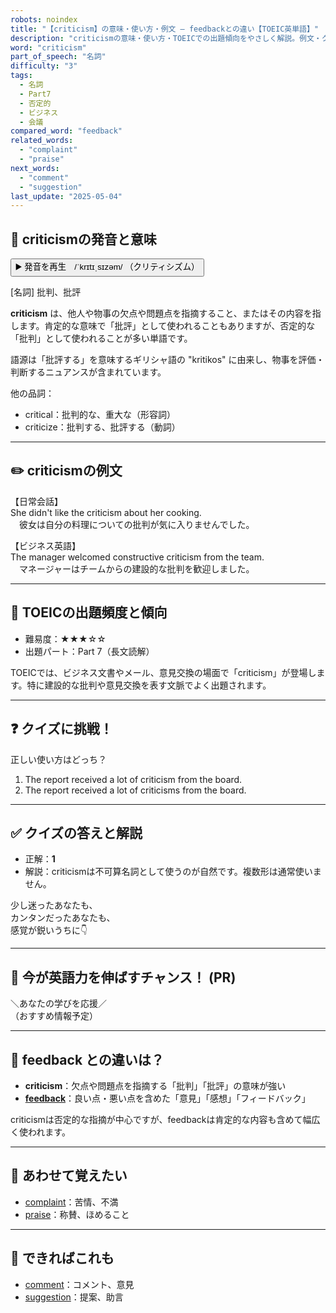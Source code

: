 ```yaml
---
robots: noindex
title: "【criticism】の意味・使い方・例文 ― feedbackとの違い【TOEIC英単語】"
description: "criticismの意味・使い方・TOEICでの出題傾向をやさしく解説。例文・クイズ付きでfeedbackとの違いもわかりやすく学べます。"
word: "criticism"
part_of_speech: "名詞"
difficulty: "3"
tags:
  - 名詞
  - Part7
  - 否定的
  - ビジネス
  - 会議
compared_word: "feedback"
related_words:
  - "complaint"
  - "praise"
next_words:
  - "comment"
  - "suggestion"
last_update: "2025-05-04"
---
```


## 🔰 criticismの発音と意味

<button class="play-audio" onclick="playTTS('criticism')">
  <span class="play-audio-main">
    ▶️ 発音を再生　/ˈkrɪtɪˌsɪzəm/
  </span>
  <span class="play-audio-sub">
    （クリティシズム）
  </span>
</button>

[名詞] 批判、批評

**criticism** は、他人や物事の欠点や問題点を指摘すること、またはその内容を指します。肯定的な意味で「批評」として使われることもありますが、否定的な「批判」として使われることが多い単語です。

語源は「批評する」を意味するギリシャ語の "kritikos" に由来し、物事を評価・判断するニュアンスが含まれています。

他の品詞：  
- critical：批判的な、重大な（形容詞）
- criticize：批判する、批評する（動詞）

---

## ✏️ criticismの例文

【日常会話】  
She didn't like the criticism about her cooking.  
　彼女は自分の料理についての批判が気に入りませんでした。

【ビジネス英語】  
The manager welcomed constructive criticism from the team.  
　マネージャーはチームからの建設的な批判を歓迎しました。

---

## 🎯 TOEICの出題頻度と傾向

- 難易度：★★★☆☆
- 出題パート：Part 7（長文読解）

TOEICでは、ビジネス文書やメール、意見交換の場面で「criticism」が登場します。特に建設的な批判や意見交換を表す文脈でよく出題されます。

---

## ❓ クイズに挑戦！

正しい使い方はどっち？

1. The report received a lot of criticism from the board.  
2. The report received a lot of criticisms from the board.

---

## ✅ クイズの答えと解説

- 正解：**1**
- 解説：criticismは不可算名詞として使うのが自然です。複数形は通常使いません。

少し迷ったあなたも、  
カンタンだったあなたも、  
感覚が鋭いうちに👇️

---

## 🚀 今が英語力を伸ばすチャンス！ (PR)

<div class="info-center">
＼あなたの学びを応援／<br>  
（おすすめ情報予定）
</div>

---

## 🤔  feedback との違いは？

- **criticism**：欠点や問題点を指摘する「批判」「批評」の意味が強い
- **[feedback](/word/feedback)**：良い点・悪い点を含めた「意見」「感想」「フィードバック」

criticismは否定的な指摘が中心ですが、feedbackは肯定的な内容も含めて幅広く使われます。

---

## 🧩 あわせて覚えたい

- [complaint](/word/complaint)：苦情、不満
- [praise](/word/praise)：称賛、ほめること

---

## 📖 できればこれも

- [comment](/word/comment)：コメント、意見
- [suggestion](/word/suggestion)：提案、助言

<!-- cvid: aid06_bid37 -->
